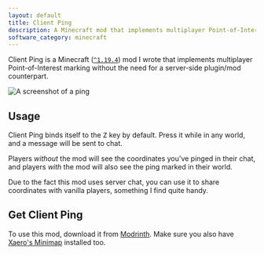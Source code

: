 ```yaml
---
layout: default
title: Client Ping
description: A Minecraft mod that implements multiplayer Point-of-Interest marking
software_category: minecraft
---
```


Client Ping is a Minecraft ([`^1.19.4`](https://jubianchi.github.io/semver-check/#/constraint/^1.19.4)) mod I wrote that implements multiplayer Point-of-Interest marking without the need for a server-side plugin/mod counterpart.

![A screenshot of a ping](/assets/software/minecraft-client-ping/9a704ff99abe67ee711f5fae6008ef7e42f641a7.png)

## Usage

Client Ping binds itself to the <kbd>Z</kbd> key by default. Press it while in any world, and a message will be sent to chat.

Players *without* the mod will see the coordinates you've pinged in their chat, and players *with* the mod will also see the ping marked in their world.

Due to the fact this mod uses server chat, you can use it to share coordinates with vanilla players, something I find quite handy.

## Get Client Ping

To use this mod, download it from [Modrinth](https://modrinth.com/mod/client-ping). Make sure you also have [Xaero's Minimap](https://modrinth.com/mod/xaeros-minimap) installed too.